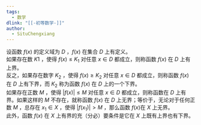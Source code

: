 ```yaml
---
tags:
  - 数学
dlink: "[[-初等数学-]]"
author:
  - SituChengxiang
---
```


设函数 $f(x)$ 的定义域为 $D$ ，$f(x)$ 在集合 $D$ 上有定义。  
如果存在数 $K1$ ，使得 $f(x) \leq K_1$ 对任意 $x \in D$ 都成立，则称函数 $f(x)$ 在 $D$ 上有上界。  
反之，如果存在数字 $K_2$ ，使得 $f(x) \geq K_2$ 对任意 $x \in D$ 都成立，则称函数 $f(x)$ 在 $D$ 上有下界，而 $K_2$ 称为函数 $f(x)$ 在 $D$ 上的一个下界。  
如果存在正数 $M$ ，使得 $|f(x)| \leq M$ 对任意 $x\in D$ 都成立，则称函数在 $D$ 上有界。如果这样的 $M$ 不存在，就称函数 $f(x)$ 在 $D$ 上无界；等价于，无论对于任何正数 $M$ ，总存在 $x_1 \in X$ ，使得 $|f(x_1)|>M$ ，那么函数 $f(x)$在 $X$ 上无界。  
此外，函数 $f(x)$ 在 $X$ 上有界的充（分必）要条件是它在 $X$ 上既有上界也有下界。
